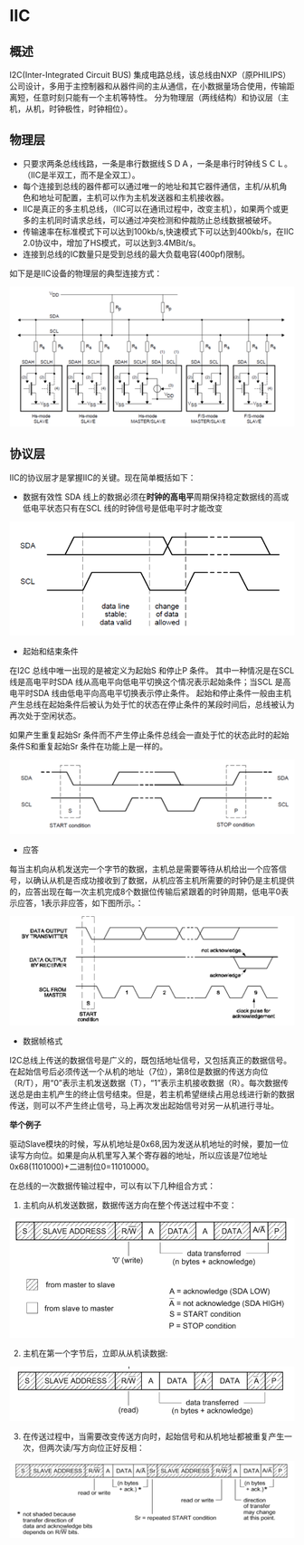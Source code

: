 # IIC

## **概述**
I2C(Inter-Integrated Circuit BUS) 集成电路总线，该总线由NXP（原PHILIPS）公司设计，多用于主控制器和从器件间的主从通信，在小数据量场合使用，传输距离短，任意时刻只能有一个主机等特性。
分为物理层（两线结构）和协议层（主机，从机，时钟极性，时钟相位）。

## **物理层**

+ 只要求两条总线线路，一条是串行数据线ＳＤＡ，一条是串行时钟线ＳＣＬ。（IIC是半双工，而不是全双工）。
+ 每个连接到总线的器件都可以通过唯一的地址和其它器件通信，主机/从机角色和地址可配置，主机可以作为主机发送器和主机接收器。
+ IIC是真正的多主机总线，（IIC可以在通讯过程中，改变主机），如果两个或更多的主机同时请求总线，可以通过冲突检测和仲裁防止总线数据被破坏。
+ 传输速率在标准模式下可以达到100kb/s,快速模式下可以达到400kb/s，在IIC 2.0协议中，增加了HS模式，可以达到3.4MBit/s。
+ 连接到总线的IC数量只是受到总线的最大负载电容(400pf)限制。

如下是是IIC设备的物理层的典型连接方式：

<img src='https://github.com/lowkeyway/Embedded/blob/master/Hardware/Hardware%20Interface/PictureSrc/IIC%20%E5%85%B8%E5%9E%8B%E6%8E%A5%E6%B3%95.png'>

## **协议层**

IIC的协议层才是掌握IIC的关键。现在简单概括如下：
+ 数据有效性
SDA 线上的数据必须在**时钟的高电平**周期保持稳定数据线的高或低电平状态只有在SCL 线的时钟信号是低电平时才能改变

<img src='https://github.com/lowkeyway/Embedded/blob/master/Hardware/Hardware%20Interface/PictureSrc/IIC%20%E6%95%B0%E6%8D%AE%E6%9C%89%E6%95%88%E6%80%A7.png'>


+ 起始和结束条件

在I2C 总线中唯一出现的是被定义为起始S 和停止P 条件。
其中一种情况是在SCL 线是高电平时SDA 线从高电平向低电平切换这个情况表示起始条件；当SCL 是高电平时SDA 线由低电平向高电平切换表示停止条件。
起始和停止条件一般由主机产生总线在起始条件后被认为处于忙的状态在停止条件的某段时间后，总线被认为再次处于空闲状态。

如果产生重复起始Sr 条件而不产生停止条件总线会一直处于忙的状态此时的起始条件S和重复起始Sr 条件在功能上是一样的。

<img src='https://github.com/lowkeyway/Embedded/blob/master/Hardware/Hardware%20Interface/PictureSrc/IIC%20%E8%B5%B7%E5%A7%8B%E5%92%8C%E7%BB%88%E6%AD%A2.png'>


+ 应答

每当主机向从机发送完一个字节的数据，主机总是需要等待从机给出一个应答信号，以确认从机是否成功接收到了数据，从机应答主机所需要的时钟仍是主机提供的，应答出现在每一次主机完成8个数据位传输后紧跟着的时钟周期，低电平0表示应答，1表示非应答，如下图所示。：

<img src="https://github.com/lowkeyway/Embedded/blob/master/Hardware/Hardware%20Interface/PictureSrc/IIC%20%E5%93%8D%E5%BA%94.png">


+ 数据帧格式

I2C总线上传送的数据信号是广义的，既包括地址信号，又包括真正的数据信号。
在起始信号后必须传送一个从机的地址（7位），第8位是数据的传送方向位（R/T），用“0”表示主机发送数据（T），“1”表示主机接收数据（R）。每次数据传送总是由主机产生的终止信号结束。但是，若主机希望继续占用总线进行新的数据传送，则可以不产生终止信号，马上再次发出起始信号对另一从机进行寻址。

**举个例子**

驱动Slave模块的时候，写从机地址是0x68,因为发送从机地址的时候，要加一位读写方向位。如果是向从机里写入某个寄存器的地址，所以应该是7位地址   0x68(1101000)+二进制位0=11010000。

在总线的一次数据传输过程中，可以有以下几种组合方式：

1. 主机向从机发送数据，数据传送方向在整个传送过程中不变：
<img src="https://github.com/lowkeyway/Embedded/blob/master/Hardware/Hardware%20Interface/PictureSrc/IIC%207%E4%BD%8D%E5%9C%B0%E5%9D%80%20%E4%BC%A0%E8%BE%93%E6%96%B9%E5%90%91%E4%B8%8D%E5%8F%98.png">

2. 主机在第一个字节后，立即从从机读数据:
<img src="https://github.com/lowkeyway/Embedded/blob/master/Hardware/Hardware%20Interface/PictureSrc/IIC%207%E4%BD%8D%E5%9C%B0%E5%9D%80%20%E8%AF%BB%E6%95%B0%E6%8D%AE.png">

3. 在传送过程中，当需要改变传送方向时，起始信号和从机地址都被重复产生一次，但两次读/写方向位正好反相：
<img src="https://github.com/lowkeyway/Embedded/blob/master/Hardware/Hardware%20Interface/PictureSrc/IIC%207%E4%BD%8D%E5%9C%B0%E5%9D%80%20%E6%9C%89%E8%AF%BB%E6%9C%89%E5%86%99%E5%A4%8D%E5%90%88%E6%A0%BC%E5%BC%8F.png">
